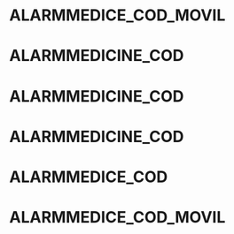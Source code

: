 # ALARMMEDICE_COD_MOVIL
# ALARMMEDICINE_COD
# ALARMMEDICINE_COD
# ALARMMEDICINE_COD
# ALARMMEDICE_COD
# ALARMMEDICE_COD_MOVIL
